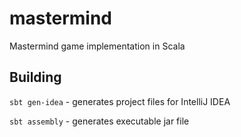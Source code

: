 mastermind
==========

Mastermind game implementation in Scala

Building
------------

`sbt gen-idea` - generates project files for IntelliJ IDEA

`sbt assembly` - generates executable jar file
